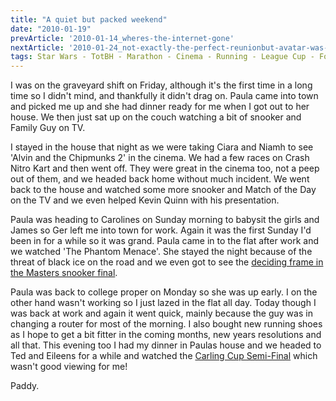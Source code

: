 ```yaml
---
title: "A quiet but packed weekend"
date: "2010-01-19"
prevArticle: '2010-01-14_wheres-the-internet-gone'
nextArticle: '2010-01-24_not-exactly-the-perfect-reunionbut-avatar-was-good'
tags: Star Wars - TotBH - Marathon - Cinema - Running - League Cup - Football - Snooker
---
```

I was on the graveyard shift on Friday, although it's the first time in a long time so I didn't mind, and thankfully it didn't drag on. Paula came into town and picked me up and she had dinner ready for me when I got out to her house. We then just sat up on the couch watching a bit of snooker and Family Guy on TV.

I stayed in the house that night as we were taking Ciara and Niamh to see 'Alvin and the Chipmunks 2' in the cinema. We had a few races on Crash Nitro Kart and then went off. They were great in the cinema too, not a peep out of them, and we headed back home without much incident. We went back to the house and watched some more snooker and Match of the Day on the TV and we even helped Kevin Quinn with his presentation.

Paula was heading to Carolines on Sunday morning to babysit the girls and James so Ger left me into town for work. Again it was the first Sunday I'd been in for a while so it was grand. Paula came in to the flat after work and we watched 'The Phantom Menace'. She stayed the night because of the threat of black ice on the road and we even got to see the [deciding frame in the Masters snooker final](http://www.rte.ie/sport/snooker/2010/0118/snooker.html).

Paula was back to college proper on Monday so she was up early. I on the other hand wasn't working so I just lazed in the flat all day. Today though I was back at work and again it went quick, mainly because the guy was in changing a router for most of the morning. I also bought new running shoes as I hope to get a bit fitter in the coming months, new years resolutions and all that. This evening too I had my dinner in Paulas house and we headed to Ted and Eileens for a while and watched the [Carling Cup Semi-Final](http://www.rte.ie/sport/soccer/2010/0119/mancity_manutd.html) which wasn't good viewing for me!

Paddy.